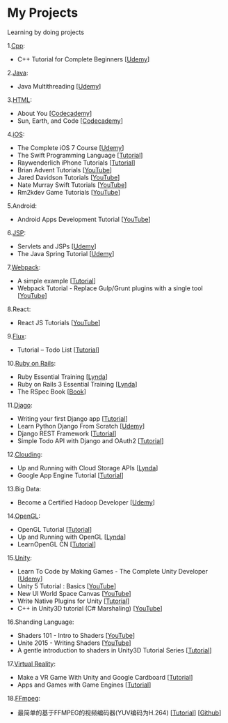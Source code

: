 My Projects
===========

Learning by doing projects

1.[Cpp](https://github.com/usunyu/MyProjects/tree/master/Cpp):
* C++ Tutorial for Complete Beginners [[Udemy](https://www.udemy.com/free-learn-c-tutorial-beginners/learn/v4/overview)]

2.[Java](https://github.com/usunyu/MyProjects/tree/master/Java):
* Java Multithreading [[Udemy](https://www.udemy.com/java-multithreading)]

3.[HTML](https://github.com/usunyu/MyProjects/tree/master/HTML):
* About You [[Codecademy](http://www.codecademy.com/goals/web-beginner-en-3pc6w)]
* Sun, Earth, and Code [[Codecademy](http://www.codecademy.com/en/goals/web-beginner-en-ymqg0)]

4.[iOS](https://github.com/usunyu/MyProjects/tree/master/iOS):
* The Complete iOS 7 Course [[Udemy](https://www.udemy.com/the-complete-ios-7-course-learn-by-building-14-apps/)]
* The Swift Programming Language [[Tutorial](https://developer.apple.com/swift/)]
* Raywenderlich iPhone Tutorials [[Tutorial](http://www.raywenderlich.com/tutorials)]
* Brian Advent Tutorials [[YouTube](https://www.youtube.com/channel/UCysEngjfeIYapEER9K8aikw/playlists)]
* Jared Davidson Tutorials [[YouTube](https://www.youtube.com/user/Archetapp/playlists)]
* Nate Murray Swift Tutorials [[YouTube](https://www.youtube.com/user/programmingswift/playlists)]
* Rm2kdev Game Tutorials [[YouTube](https://www.youtube.com/user/rm2kdev/playlists)]

5.Android:
* Android Apps Development Tutorial [[YouTube](https://www.youtube.com/watch?v=VgAoI9MQbSY)]

6.[JSP](https://github.com/usunyu/MyProjects/tree/master/JSP):
* Servlets and JSPs [[Udemy](https://www.udemy.com/javawebtut/)]
* The Java Spring Tutorial [[Udemy](https://www.udemy.com/javaspring/)]

7.[Webpack](https://github.com/usunyu/MyProjects/tree/master/Webpack):
* A simple example [[Tutorial](https://webpack.github.io/docs/tutorials/getting-started/)]
* Webpack Tutorial - Replace Gulp/Grunt plugins with a single tool [[YouTube](https://www.youtube.com/watch?v=9kJVYpOqcVU)]

8.React:
* React JS Tutorials [[YouTube](https://www.youtube.com/watch?v=MhkGQAoc7bc&index=1&list=PLoYCgNOIyGABj2GQSlDRjgvXtqfDxKm5b)]

9.[Flux](https://github.com/usunyu/MyProjects/tree/master/Flux):
* Tutorial – Todo List [[Tutorial](https://facebook.github.io/flux/docs/todo-list.html)]

10.[Ruby on Rails](https://github.com/usunyu/MyProjects/tree/master/Runy%20on%20Rails):
* Ruby Essential Training [[Lynda](http://www.lynda.com/sdk/Ruby-tutorials/essential-training/47905-2.html)]
* Ruby on Rails 3 Essential Training [[Lynda](http://www.lynda.com/sdk/Ruby-Rails-tutorials/Ruby-Rails-3-Essential-Training/55960-2.html)]
* The RSpec Book [[Book](http://www.amazon.com/The-RSpec-Book-Behaviour-Development/dp/1934356379)]

11.[Djago](https://github.com/usunyu/MyProjects/tree/master/Django):
* Writing your first Django app [[Tutorial](https://docs.djangoproject.com/en/dev/intro/tutorial01/)]
* Learn Python Django From Scratch [[Udemy](https://www.udemy.com/learn-python-django-from-scratch/)]
* Django REST Framework [[Tutorial](http://www.django-rest-framework.org/tutorial/1-serialization/)]
* Simple Todo API with Django and OAuth2 [[Tutorial](http://www.madewithtea.com/simple-todo-api-with-django-and-oauth2.html)]

12.[Clouding](https://github.com/usunyu/MyProjects/tree/master/Clouding):
* Up and Running with Cloud Storage APIs [[Lynda](http://www.lynda.com/sdk/Azure-tutorials/Up-Running-Cloud-Storage-APIs/133320-2.html)]
* Google App Engine Tutorial [[Tutorial](http://googcloudlabs.appspot.com/whatgae.html)]

13.Big Data:
* Become a Certified Hadoop Developer [[Udemy](https://www.udemy.com/hadoop-tutorial/)]

14.[OpenGL](https://github.com/usunyu/MyProjects/tree/master/OpenGL):
* OpenGL Tutorial [[Tutorial](http://www.opengl-tutorial.org/)]
* Up and Running with OpenGL [[Lynda](http://www.lynda.com/OpenGL-tutorials/Up-Running-OpenGL/166782-2.html)]
* LearnOpenGL CN [[Tutorial](https://learnopengl-cn.github.io/)]

15.[Unity](https://github.com/usunyu/MyProjects/tree/master/Unity):
* Learn To Code by Making Games - The Complete Unity Developer [[Udemy](https://www.udemy.com/unitycourse/learn/#/)]
* Unity 5 Tutorial : Basics [[YouTube](https://www.youtube.com/watch?v=Ep0rlBQRcVc)]
* New UI World Space Canvas [[YouTube](https://www.youtube.com/watch?v=Mzt1rEEdeOI)]
* Write Native Plugins for Unity [[Tutorial](http://www.alanzucconi.com/2015/10/11/how-to-write-native-plugins-for-unity/)]
* C++ in Unity3D tutorial (C# Marshaling) [[YouTube](https://www.youtube.com/watch?v=w3jGgTHJoCY)]

16.Shanding Language:
* Shaders 101 - Intro to Shaders [[YouTube](https://www.youtube.com/watch?v=T-HXmQAMhG0)]
* Unite 2015 - Writing Shaders [[YouTube](https://www.youtube.com/watch?v=epixwRw80MM)]
* A gentle introduction to shaders in Unity3D Tutorial Series [[Tutorial](http://www.alanzucconi.com/2015/06/10/a-gentle-introduction-to-shaders-in-unity3d/)]

17.[Virtual Reality](https://github.com/usunyu/MyProjects/tree/master/Virtual%20Reality):
* Make a VR Game With Unity and Google Cardboard [[Tutorial](http://www.raywenderlich.com/116805/make-vr-game-unity-google-cardboard)]
* Apps and Games with Game Engines [[Tutorial](http://www.samsung.com/us/samsungdeveloperconnection/developer-resources/gear-vr/apps-and-games/exercise-1-creating-a-unity-project.html)]

18.[FFmpeg](https://github.com/usunyu/MyProjects/tree/master/FFmpeg):
* 最简单的基于FFMPEG的视频编码器(YUV编码为H.264) [[Tutorial](http://blog.csdn.net/leixiaohua1020/article/details/25430425)] [[Github](https://github.com/leixiaohua1020/simplest_ffmpeg_video_encoder)]
